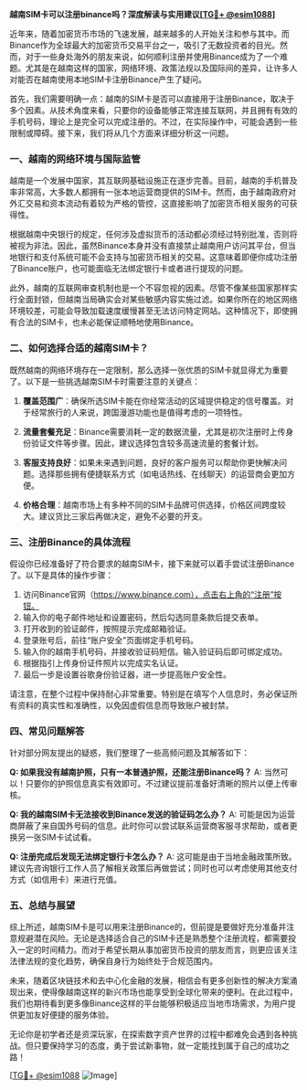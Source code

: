 **越南SIM卡可以注册binance吗？深度解读与实用建议[[TG💪+ @esim1088](https://t.me/s/esim1088)]**

近年来，随着加密货币市场的飞速发展，越来越多的人开始关注和参与其中。而Binance作为全球最大的加密货币交易平台之一，吸引了无数投资者的目光。然而，对于一些身处海外的朋友来说，如何顺利注册并使用Binance成为了一个难题。尤其是在越南这样的国家，网络环境、政策法规以及国际间的差异，让许多人对能否在越南使用本地SIM卡注册Binance产生了疑问。

首先，我们需要明确一点：越南的SIM卡是否可以直接用于注册Binance，取决于多个因素。从技术角度来看，只要你的设备能够正常连接互联网，并且拥有有效的手机号码，理论上是完全可以完成注册的。不过，在实际操作中，可能会遇到一些限制或障碍。接下来，我们将从几个方面来详细分析这一问题。

### **一、越南的网络环境与国际监管**

越南是一个发展中国家，其互联网基础设施正在逐步完善。目前，越南的手机普及率非常高，大多数人都拥有一张本地运营商提供的SIM卡。然而，由于越南政府对外汇交易和资本流动有着较为严格的管控，这直接影响了加密货币相关服务的可获得性。

根据越南中央银行的规定，任何涉及虚拟货币的活动都必须经过特别批准，否则将被视为非法。因此，虽然Binance本身并没有直接禁止越南用户访问其平台，但当地银行和支付系统可能不会支持与加密货币相关的交易。这意味着即便你成功注册了Binance账户，也可能面临无法绑定银行卡或者进行提现的问题。

此外，越南的互联网审查机制也是一个不容忽视的因素。尽管不像某些国家那样实行全面封锁，但越南当局确实会对某些敏感内容实施过滤。如果你所在的地区网络环境较差，可能会导致加载速度缓慢甚至无法访问特定网站。这种情况下，即使拥有合法的SIM卡，也未必能保证顺畅地使用Binance。

### **二、如何选择合适的越南SIM卡？**

既然越南的网络环境存在一定限制，那么选择一张优质的SIM卡就显得尤为重要了。以下是一些挑选越南SIM卡时需要注意的关键点：

1. **覆盖范围广**：确保所选SIM卡能在你经常活动的区域提供稳定的信号覆盖。对于经常旅行的人来说，跨国漫游功能也是值得考虑的一项特性。
   
2. **流量套餐充足**：Binance需要消耗一定的数据流量，尤其是初次注册时上传身份验证文件等步骤。因此，建议选择包含较多高速流量的套餐计划。
   
3. **客服支持良好**：如果未来遇到问题，良好的客户服务可以帮助你更快解决问题。选择那些拥有便捷联系方式（如电话热线、在线聊天）的运营商会更加方便。
   
4. **价格合理**：越南市场上有多种不同的SIM卡品牌可供选择，价格区间跨度较大。建议货比三家后再做决定，避免不必要的开支。

### **三、注册Binance的具体流程**

假设你已经准备好了符合要求的越南SIM卡，接下来就可以着手尝试注册Binance了。以下是具体的操作步骤：

1. 访问Binance官网（https://www.binance.com），点击右上角的“注册”按钮。
2. 输入你的电子邮件地址和设置密码，然后勾选同意条款后提交表单。
3. 打开收到的验证邮件，按照提示完成邮箱验证。
4. 登录账号后，前往“账户安全”页面绑定手机号码。
5. 输入你的越南手机号码，并接收验证码短信。输入验证码后即可绑定成功。
6. 根据指引上传身份证件照片以完成实名认证。
7. 最后一步是设置谷歌身份验证器，进一步提高账户安全性。

请注意，在整个过程中保持耐心非常重要。特别是在填写个人信息时，务必保证所有资料的真实性和准确性，以免因虚假信息而导致账户被封禁。

### **四、常见问题解答**

针对部分网友提出的疑惑，我们整理了一些高频问题及其解答如下：

**Q: 如果我没有越南护照，只有一本普通护照，还能注册Binance吗？**
A: 当然可以！只要你的护照信息真实有效即可。不过建议提前准备好清晰的照片以便上传审核。

**Q: 我的越南SIM卡无法接收到Binance发送的验证码怎么办？**
A: 可能是因为运营商屏蔽了来自国外号码的信息。此时你可以尝试联系运营商客服寻求帮助，或者更换另一张SIM卡试试看。

**Q: 注册完成后发现无法绑定银行卡怎么办？**
A: 这可能是由于当地金融政策所致。建议先咨询银行工作人员了解相关政策后再做尝试；同时也可以考虑使用其他支付方式（如信用卡）来进行充值。

### **五、总结与展望**

综上所述，越南SIM卡是可以用来注册Binance的，但前提是要做好充分准备并注意规避潜在风险。无论是选择适合自己的SIM卡还是熟悉整个注册流程，都需要投入一定的时间精力。而对于希望长期从事加密货币投资的朋友而言，则更应该关注法律法规的变化趋势，确保自身行为始终处于合规范围内。

未来，随着区块链技术和去中心化金融的发展，相信会有更多创新性的解决方案涌现出来，使得像越南这样的新兴市场也能享受到全球化带来的便利。在此过程中，我们也期待看到更多像Binance这样的平台能够积极适应当地市场需求，为用户提供更加友好便捷的服务体验。

无论你是初学者还是资深玩家，在探索数字资产世界的过程中都难免会遇到各种挑战。但只要保持学习的态度，勇于尝试新事物，就一定能找到属于自己的成功之路！

[[TG💪+ @esim1088](https://t.me/s/esim1088) ![Image](https://i.postimg.cc/4NQfJmqS/Snipaste-2025-05-13-00-14-12.png)]